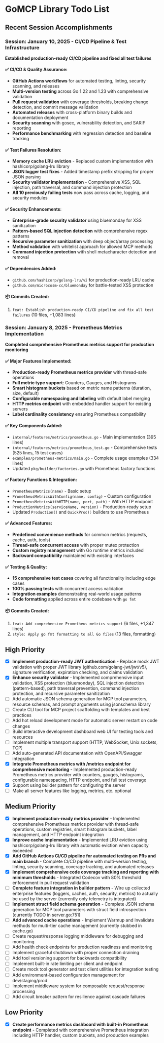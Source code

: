 # GoMCP Library Todo List

## Recent Session Accomplishments

### Session: January 10, 2025 - CI/CD Pipeline & Test Infrastructure
**Established production-ready CI/CD pipeline and fixed all test failures**

#### ✅ **CI/CD & Quality Assurance:**
- **GitHub Actions workflows** for automated testing, linting, security scanning, and releases
- **Multi-version testing** across Go 1.22 and 1.23 with comprehensive validation
- **Pull request validation** with coverage thresholds, breaking change detection, and commit message validation
- **Automated releases** with cross-platform binary builds and documentation deployment
- **Security scanning** with gosec, vulnerability detection, and SARIF reporting
- **Performance benchmarking** with regression detection and baseline tracking

#### ✅ **Test Failures Resolution:**
- **Memory cache LRU eviction** - Replaced custom implementation with hashicorp/golang-lru library
- **JSON logger test fixes** - Added timestamp prefix stripping for proper JSON parsing
- **Security validator implementation** - Comprehensive XSS, SQL injection, path traversal, and command injection protection
- **All 10 previously failing tests** now pass across cache, logging, and security modules

#### ✅ **Security Enhancements:**
- **Enterprise-grade security validator** using bluemonday for XSS sanitization
- **Pattern-based SQL injection detection** with comprehensive regex patterns
- **Recursive parameter sanitization** with deep object/array processing
- **Method validation** with whitelist approach for allowed MCP methods
- **Command injection protection** with shell metacharacter detection and removal

#### ✅ **Dependencies Added:**
- `github.com/hashicorp/golang-lru/v2` for production-ready LRU cache
- `github.com/microcosm-cc/bluemonday` for battle-tested XSS protection

#### 📦 **Commits Created:**
1. `feat: Establish production-ready CI/CD pipeline and fix all test failures` (10 files, +1,083 lines)

### Session: January 8, 2025 - Prometheus Metrics Implementation
**Completed comprehensive Prometheus metrics support for production monitoring**

#### ✅ **Major Features Implemented:**
- **Production-ready Prometheus metrics provider** with thread-safe operations
- **Full metric type support**: Counters, Gauges, and Histograms  
- **Smart histogram buckets** based on metric name patterns (duration, size, default)
- **Configurable namespacing and labeling** with default label merging
- **HTTP metrics endpoint** with embedded handler support for existing servers
- **Label cardinality consistency** ensuring Prometheus compatibility

#### ✅ **Key Components Added:**
- `internal/features/metrics/prometheus.go` - Main implementation (395 lines)
- `internal/features/metrics/prometheus_test.go` - Comprehensive tests (525 lines, 15 test cases)
- `examples/prometheus-metrics/main.go` - Complete usage examples (334 lines)
- Updated `pkg/builder/factories.go` with Prometheus factory functions

#### ✅ **Factory Functions & Integration:**
- `PrometheusMetrics(name)` - Basic setup
- `PrometheusMetricsWithConfig(name, config)` - Custom configuration  
- `PrometheusMetricsWithHTTP(name, port, path)` - With HTTP endpoint
- `ProductionMetrics(serviceName, version)` - Production-ready setup
- Updated `Production()` and `QuickProd()` builders to use Prometheus

#### ✅ **Advanced Features:**
- **Predefined convenience methods** for common metrics (requests, cache, auth, tools)
- **Thread-safe concurrent access** with proper mutex protection
- **Custom registry management** with Go runtime metrics included
- **Backward compatibility** maintained with existing interfaces

#### ✅ **Testing & Quality:**
- **15 comprehensive test cases** covering all functionality including edge cases
- **100% passing tests** with concurrent access validation
- **Integration examples** demonstrating real-world usage patterns
- **Code formatting** applied across entire codebase with `go fmt`

#### 📦 **Commits Created:**
1. `feat: Add comprehensive Prometheus metrics support` (6 files, +1,347 lines)
2. `style: Apply go fmt formatting to all Go files` (13 files, formatting)

## High Priority

- [x] **Implement production-ready JWT authentication** - Replace mock JWT validation with proper JWT library (github.com/golang-jwt/jwt/v5), signature verification, expiration checking, and claims validation
- [x] **Enhance security validator** - Implemented comprehensive input validation, XSS protection (bluemonday), SQL injection detection (pattern-based), path traversal prevention, command injection protection, and recursive parameter sanitization
- [ ] Add automatic JSON schema generation for MCP tool parameters, resource schemas, and prompt arguments using jsonschema library
- [ ] Create CLI tool for MCP project scaffolding with templates and best practices
- [ ] Add hot reload development mode for automatic server restart on code changes
- [ ] Build interactive development dashboard web UI for testing tools and resources
- [ ] Implement multiple transport support (HTTP, WebSocket, Unix sockets, TCP)
- [ ] Add auto-generated API documentation with OpenAPI/Swagger integration
- [x] **Integrate Prometheus metrics with /metrics endpoint for comprehensive monitoring** - Implemented production-ready Prometheus metrics provider with counters, gauges, histograms, configurable namespacing, HTTP endpoint, and full test coverage
- [x] Support using builder pattern for configuring the server
- [ ] Make all server features like logging, metrics, etc. optional

## Medium Priority

- [x] **Implement production-ready metrics provider** - Implemented comprehensive Prometheus metrics provider with thread-safe operations, custom registries, smart histogram buckets, label management, and HTTP endpoint integration
- [x] **Improve cache implementation** - Implemented LRU eviction using hashicorp/golang-lru library with automatic eviction when capacity exceeded
- [x] **Add GitHub Actions CI/CD pipeline for automated testing on PRs and main branch** - Complete CI/CD pipeline with multi-version testing, linting, security scanning, coverage tracking, and automated releases
- [x] **Implement comprehensive code coverage tracking and reporting with minimum thresholds** - Integrated Codecov with 80% threshold enforcement in pull request validation
- [ ] **Complete feature integration in builder pattern** - Wire up collected enterprise features (loggers, caches, auth, security, metrics) to actually be used by the server (currently only telemetry is integrated)
- [ ] **Implement struct field schema generation** - Complete JSON schema generation for MCP tool parameters with struct field introspection (currently TODO in server.go:751)
- [ ] **Add advanced cache operations** - Implement Warmup and Invalidate methods for multi-tier cache management (currently stubbed in cache.go)
- [ ] Create request/response logging middleware for debugging and monitoring
- [ ] Add health check endpoints for production readiness and monitoring
- [ ] Implement graceful shutdown with proper connection draining
- [ ] Add tool versioning support for backwards compatibility
- [ ] Implement built-in rate limiting per client and endpoint
- [ ] Create mock tool generator and test client utilities for integration testing
- [ ] Add environment-based configuration management for dev/staging/prod
- [ ] Implement middleware system for composable request/response processing
- [ ] Add circuit breaker pattern for resilience against cascade failures

## Low Priority

- [x] **Create performance metrics dashboard with built-in Prometheus endpoint** - Completed with comprehensive Prometheus integration including HTTP handler, custom buckets, and production examples